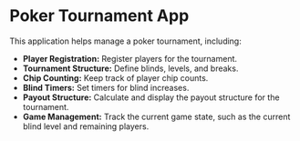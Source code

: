 # Poker Tournament App

This application helps manage a poker tournament, including:

* **Player Registration:**  Register players for the tournament.
* **Tournament Structure:** Define blinds, levels, and breaks.
* **Chip Counting:** Keep track of player chip counts.
* **Blind Timers:**  Set timers for blind increases.
* **Payout Structure:**  Calculate and display the payout structure for the tournament.
* **Game Management:** Track the current game state, such as the current blind level and remaining players.